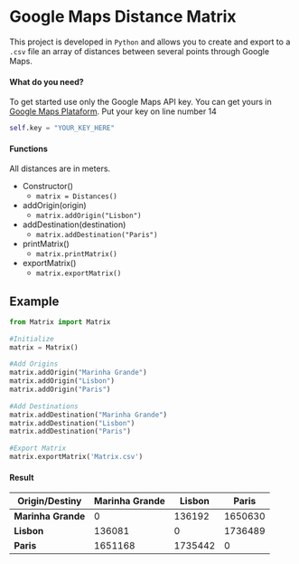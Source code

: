 # Google Maps Distance Matrix
This project is developed in `Python` and allows you to create and export to a `.csv` file an array of distances between several points through Google Maps.

#### What do you need?
To get started use only the Google Maps API key. You can get yours in [Google Maps Plataform](http://maps.googleapis.com/).
Put your key on line number 14
```python
self.key = "YOUR_KEY_HERE"  
```

#### Functions
All distances are in meters.
 - Constructor()
	 - `matrix = Distances()`
 - addOrigin(origin)
	 - `matrix.addOrigin("Lisbon")`
 - addDestination(destination)
	 - `matrix.addDestination("Paris")`
 - printMatrix()
	 - `matrix.printMatrix()`
 - exportMatrix()
	 - `matrix.exportMatrix()`

## Example
```python
from Matrix import Matrix  
  
#Initialize  
matrix = Matrix()  
  
#Add Origins  
matrix.addOrigin("Marinha Grande")  
matrix.addOrigin("Lisbon")  
matrix.addOrigin("Paris")  
  
#Add Destinations  
matrix.addDestination("Marinha Grande")  
matrix.addDestination("Lisbon")  
matrix.addDestination("Paris")  
  
#Export Matrix  
matrix.exportMatrix('Matrix.csv')
```
#### Result

| Origin/Destiny | Marinha Grande | Lisbon | Paris |
|--|--|--|--|
|**Marinha Grande**|0|136192|1650630|
|**Lisbon**|136081|0|1736489|
|**Paris**|1651168|1735442|0|

